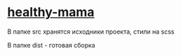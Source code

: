 # [healthy-mama](https://yaninashpak.github.io/healthy-mama/)

В папке src хранятся исходники проекта, стили на scss

В папке dist - готовая сборка

 
